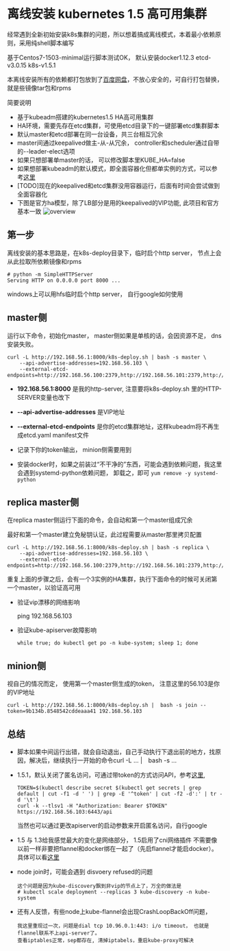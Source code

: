 # 离线安装 kubernetes 1.5 高可用集群

经常遇到全新初始安装k8s集群的问题，所以想着搞成离线模式，本着最小依赖原则，采用纯shell脚本编写

基于Centos7-1503-minimal运行脚本测试OK， 默认安装docker1.12.3 etcd-v3.0.15 k8s-v1.5.1

本离线安装所有的依赖都打包放到了[百度网盘](https://pan.baidu.com/s/1i5jusip)，不放心安全的，可自行打包替换，就是些镜像tar包和rpms

简要说明

* 基于kubeadm搭建的kubernetes1.5 HA高可用集群
* HA环境，需要先存在etcd集群，可使用etcd目录下的一键部署etcd集群脚本
* 默认master和etcd部署在同一台设备，共三台相互冗余
* master间通过keepalived做主-从-从冗余， controller和scheduler通过自带的--leader-elect选项
* 如果只想部署单master的话， 可以修改脚本里KUBE_HA=false
* 如果想部署kubeadm的默认模式，即全面容器化但都单实例的方式，可以参考[这里](https://github.com/xiaoping378/blog/issues/5)
* [TODO]现在的keepalived和etcd集群没用容器运行，后面有时间会尝试做到全面容器化
* 下图是官方ha模型，除了LB部分是用的keepalived的VIP功能, 此项目和官方基本一致
![overview](http://kubernetes.io/images/docs/ha.svg)

## 第一步
离线安装的基本思路是，在k8s-deploy目录下，临时启个http server， 节点上会从此拉取所依赖镜像和rpms

```
# python -m SimpleHTTPServer
Serving HTTP on 0.0.0.0 port 8000 ...
```

windows上可以用hfs临时启个http server， 自行google如何使用

## master侧

运行以下命令，初始化master， master侧如果是单核的话，会因资源不足， dns安装失败。

```
curl -L http://192.168.56.1:8000/k8s-deploy.sh | bash -s master \
    --api-advertise-addresses=192.168.56.103 \
    --external-etcd-endpoints=http://192.168.56.100:2379,http://192.168.56.101:2379,http://192.168.56.102:2379
```

* **192.168.56.1:8000** 是我的http-server, 注意要将k8s-deploy.sh 里的HTTP-SERVER变量也改下

* **--api-advertise-addresses** 是VIP地址

* **--external-etcd-endpoints** 是你的etcd集群地址，这样kubeadm将不再生成etcd.yaml manifest文件

* 记录下你的token输出， minion侧需要用到

* 安装docker时，如果之前装过“不干净的”东西，可能会遇到依赖问题，我这里会遇到systemd-python依赖问题，
卸载之，即可
```yum remove -y systemd-python```

## replica master侧

在replica master侧运行下面的命令，会自动和第一个master组成冗余

最好和第一个master建立免秘钥认证，此过程需要从master那里拷贝配置
```
curl -L http://192.168.56.1:8000/k8s-deploy.sh | bash -s replica \
    --api-advertise-addresses=192.168.56.103 \
    --external-etcd-endpoints=http://192.168.56.100:2379,http://192.168.56.101:2379,http://192.168.56.102:2379
```

重复上面的步骤之后，会有一个3实例的HA集群，执行下面命令的时候可关闭第一个master，以验证高可用

* 验证vip漂移的网络影响

    ping 192.168.56.103

* 验证kube-apiserver故障影响

  ```
  while true; do kubectl get po -n kube-system; sleep 1; done
  ```

## minion侧

视自己的情况而定， 使用第一个master侧生成的token， 注意这里的56.103是你的VIP地址

```
curl -L http://192.168.56.1:8000/k8s-deploy.sh |  bash -s join --token=9b134b.8548542cddeaaa41 192.168.56.103
```

## 总结

* 脚本如果中间运行出错，就会自动退出，自己手动执行下退出前的地方，找原因，解决后，继续执行一开始的命令curl -L ... |　bash -s ...

* 1.5.1，默认关闭了匿名访问，可通过带token的方式访问API，参考[这里](http://kubernetes.io/docs/user-guide/accessing-the-cluster/),
  ```
  TOKEN=$(kubectl describe secret $(kubectl get secrets | grep default | cut -f1 -d ' ') | grep -E '^token' | cut -f2 -d':' | tr -d '\t')
  curl -k --tlsv1 -H "Authorization: Bearer $TOKEN" https://192.168.56.103:6443/api
  ```
  当然也可以通过更改apiserver的启动参数来开启匿名访问，自行google

* 1.5 与 1.3给我感觉最大的变化是网络部分， 1.5启用了cni网络插件
  不需要像以前一样非要把flannel和docker绑在一起了（先启flannel才能启docker）。具体可以看[这里](https://github.com/containernetworking/cni/blob/master/Documentation/flannel.md)

* node join时，可能会遇到 disvoery refused的问题
  ```
  这个问题是因为kube-discovery飘到非vip的节点上了，万全的做法是
  # kubectl scale deployment --replicas 3 kube-discovery -n kube-system  
  ```

* 还有人反馈，有些node上kube-flannel会出现CrashLoopBackOff问题，
  ```
  我这里重现过一次，问题是dial tcp 10.96.0.1:443: i/o timeout， 也就是flannel联系不上api-server了。
  查看iptables正常，sep都存在, 清掉iptabels，重启kube-proxy可解决

  ```
